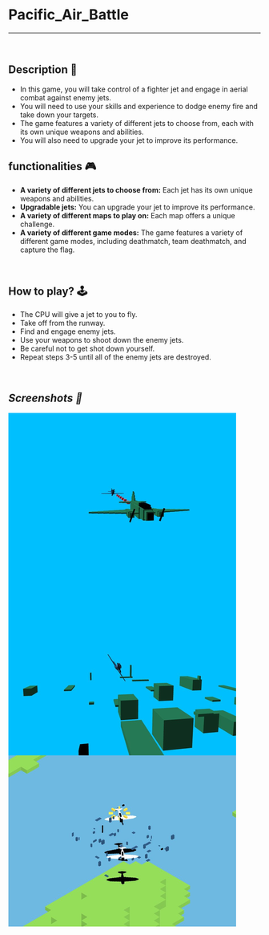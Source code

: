 
# **Pacific_Air_Battle** 

---

<br>

## **Description 📃**
- In this game, you will take control of a fighter jet and engage in aerial combat against enemy jets.
- You will need to use your skills and experience to dodge enemy fire and take down your targets. 
- The game features a variety of different jets to choose from, each with its own unique weapons and abilities. 
- You will also need to upgrade your jet to improve its performance.

## **functionalities 🎮**

- **A variety of different jets to choose from:** Each jet has its own unique weapons and abilities.
- **Upgradable jets:** You can upgrade your jet to improve its performance.
- **A variety of different maps to play on:** Each map offers a unique challenge.
- **A variety of different game modes:** The game features a variety of different game modes, including deathmatch, team deathmatch, and capture the flag.

<br>

## **How to play? 🕹️**
- The CPU will give a jet to you to fly.
- Take off from the runway.
- Find and engage enemy jets.
- Use your weapons to shoot down the enemy jets.
- Be careful not to get shot down yourself.
- Repeat steps 3-5 until all of the enemy jets are destroyed.

<br>

## _Screenshots 📸_

![](../Banner%20-%20image/Pacific_Air_Battle.jpg)
